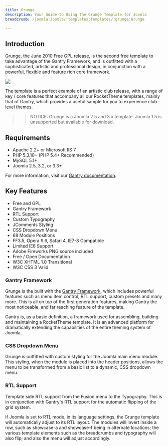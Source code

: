 ```yaml
---
title: Grunge
description: Your Guide to Using the Grunge Template for Joomla
breadcrumb: /joomla:Joomla/!templates:Templates/!grunge:Grunge

---
```


Introduction
-----

Grunge, the June 2010 Free GPL release, is the second free template to take advantage of the Gantry Framework, and is outfitted with a sophisticated, artistic and professional design, in conjunction with a powerful, flexible and feature rich core framework. 

![][Grunge]

The template is a perfect example of an artistic club release, with a range of key / core features that accompany all our RocketTheme templates, mainly that of Gantry, which provides a useful sample for you to experience club level themes.

>> NOTICE: Grunge is a Joomla 2.5 and 3.x template. Joomla 1.5 is unsupported but available for download.

Requirements
-----

* Apache 2.2+ or Microsoft IIS 7
* PHP 5.3.10+ (PHP 5.4+ Recommended)
* MySQL 5.1+
* Joomla 2.5, 3.2, or 3.3+

For more information, visit our [Gantry documentation][gantry].

Key Features
-----

* Free and GPL
* Gantry Framework
* RTL Support
* Custom Typography
* JComments Styling
* CSS Dropdown Menu
* 68 Module Positions
* FF3.5, Opera 9.6, Safari 4, IE7-8 Compatible
* Limited IE6 Support
* Adobe Fireworks PNG source included
* Free / Open Documentation
* W3C XHTML 1.0 Transitional
* W3C CSS 3 Valid

### Gantry Framework

Grunge is the built with the [Gantry Framework][gantry], which includes powerful features such as menu item control, RTL support, custom presets and many more. This is all on top of the first generation features, making Gantry the most noticeable, and far reaching feature of the template.

Gantry is, as a basic definition, a framework used for assembling, building and maintaining a RocketTheme template. It is an advanced platform for dramatically extending the capabilities of the entire theming system of Joomla. 

### CSS Dropdown Menu

Grunge is outfitted with custom styling for the Joomla main menu module. This styling, when the module is placed into the header positions, allows the menu to be transformed from a basic list to a dynamic, CSS dropdown menu.

### RTL Support

Template side RTL support from the Fusion menu to the Typography. This is in conjunction with Gantry's RTL support for the automatic flipping of the grid system.

If Joomla is set to RTL mode, in its language settings, the Grunge template will automatically adjust to its RTL layout. The modules will invert inside a row, such as showcase-a and showcase-f being in alternate locations; the various template elements such as the breadcrumbs and typography will also flip; and also the menu will adjust accordingly.

[gantry]: http://gantry.org
[Grunge]: assets/grunge2.jpeg
[responsive]: assets/responsive.jpg
[roksprocket]: assets/roksprocket.jpg
[filezilla]: https://filezilla-project.org
[launcher]: ../../start/rocketlauncher.md
